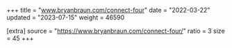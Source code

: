 +++
title = "www.bryanbraun.com/connect-four"
date = "2022-03-22"
updated = "2023-07-15"
weight = 46590

[extra]
source = "https://www.bryanbraun.com/connect-four/"
ratio = 3
size = 45
+++
